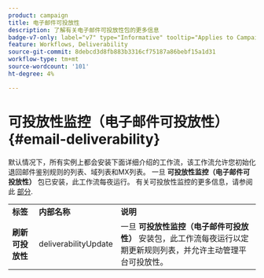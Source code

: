 ```yaml
---
product: campaign
title: 电子邮件可投放性
description: 了解有关电子邮件可投放性包的更多信息
badge-v7-only: label="v7" type="Informative" tooltip="Applies to Campaign Classic v7 only"
feature: Workflows, Deliverability
source-git-commit: 8debcd3d8fb883b3316cf75187a86bebf15a1d31
workflow-type: tm+mt
source-wordcount: '101'
ht-degree: 4%

---
```



# 可投放性监控（电子邮件可投放性）{#email-deliverability}



默认情况下，所有实例上都会安装下面详细介绍的工作流，该工作流允许您初始化退回邮件鉴别规则的列表、域列表和MX列表。 一旦 **可投放性监控（电子邮件可投放性）** 包已安装，此工作流每夜运行。 有关可投放性监控的更多信息，请参阅此 [部分](../../delivery/using/about-deliverability.md).

<table> 
 <tbody> 
  <tr> 
   <td> <strong>标签</strong><br /> </td> 
   <td> <strong>内部名称</strong><br /> </td> 
   <td> <strong>说明</strong><br /> </td> 
  </tr> 
  <tr> 
   <td> <strong>刷新可投放性</strong><br /> </td> 
   <td> <span class="uicontrol">deliverabilityUpdate</span> <br /> </td> 
   <td>  一旦 <strong>可投放性监控（电子邮件可投放性）</strong> 安装包，此工作流每夜运行以定期更新规则列表，并允许主动管理平台可投放性。<br /> </td> 
  </tr> 
 </tbody> 
</table>

